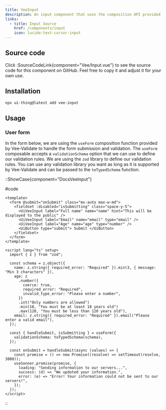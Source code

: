 ```yaml
---
title: VeeInput
description: An input component that uses the composition API provided by Vee-Validate to perform validation.
links:
  - title: Input Source
    href: /components/input
    icon: lucide:text-cursor-input
---
```


## Source code

Click :SourceCodeLink{component="Vee/Input.vue"} to see the source code for this component on GitHub. Feel free to copy it and adjust it for your own use.

## Installation

```bash
npx ui-thing@latest add vee-input
```

## Usage

### User form

In the form below, we are using the `useForm` composition function provided by Vee-Validate to handle the form submission and validation. The `useForm` composable accepts a `validationSchema` option that we can use to define our validation rules. We are using the `zod` library to define our validation rules. You can use any validation library you want as long as it is supported by Vee-Validate and can be passed to the `toTypedSchema` function.

::ShowCase{component="DocsVeeInput"}

#code

```vue [DocsVeeInput.vue]
<template>
  <form @submit="onSubmit" class="mx-auto max-w-md">
    <fieldset :disabled="isSubmitting" class="space-y-5">
      <UiVeeInput label="Full name" name="name" hint="This will be displayed to the public" />
      <UiVeeInput label="Email" name="email" type="email" />
      <UiVeeInput label="Age" name="age" type="number" />
      <UiButton type="submit"> Submit </UiButton>
    </fieldset>
  </form>
</template>

<script lang="ts" setup>
  import { z } from "zod";

  const schema = z.object({
    name: z.string({ required_error: "Required" }).min(3, { message: "Min 3 characters" }),
    age: z
      .number({
        coerce: true,
        required_error: "Required",
        invalid_type_error: "Please enter a number",
      })
      .int("Only numbers are allowed")
      .min(18, "You must be at least 18 years old")
      .max(120, "You must be less than 120 years old"),
    email: z.string({ required_error: "Required" }).email("Please enter a valid email"),
  });

  const { handleSubmit, isSubmitting } = useForm({
    validationSchema: toTypedSchema(schema),
  });

  const onSubmit = handleSubmit(async (values) => {
    const promise = () => new Promise((resolve) => setTimeout(resolve, 3000));
    useSonner.promise(promise, {
      loading: "Sending information to our servers...",
      success: (d) => "We updated your information.",
      error: (e) => "Error! Your information could not be sent to our servers!",
    });
  });
</script>
```

::
